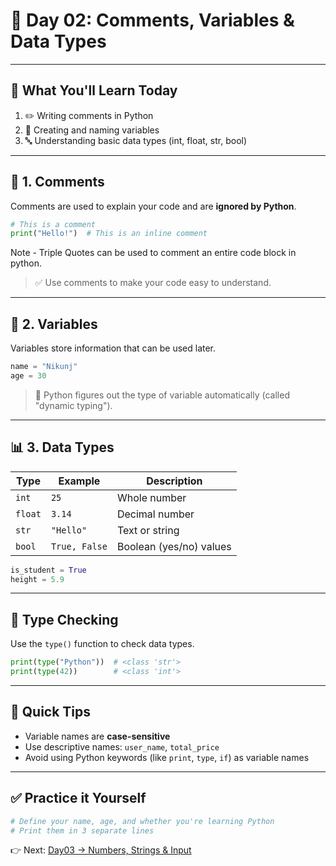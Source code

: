 # 📘 Day 02: Comments, Variables & Data Types

---

## 🧠 What You'll Learn Today

1. ✏️ Writing comments in Python
2. 🧮 Creating and naming variables
3. 🔤 Understanding basic data types (int, float, str, bool)

---

## 🧾 1. Comments

Comments are used to explain your code and are **ignored by Python**.

```python
# This is a comment
print("Hello!")  # This is an inline comment
```

Note - Triple Quotes can be used to comment an entire code block in python. 

> ✅ Use comments to make your code easy to understand.

---

## 💾 2. Variables

Variables store information that can be used later.

```python
name = "Nikunj"
age = 30
```

> 🧠 Python figures out the type of variable automatically (called "dynamic typing").

---

## 📊 3. Data Types

| Type      | Example        | Description                  |
|-----------|----------------|------------------------------|
| `int`     | `25`           | Whole number                 |
| `float`   | `3.14`         | Decimal number               |
| `str`     | `"Hello"`      | Text or string               |
| `bool`    | `True, False`  | Boolean (yes/no) values      |

```python
is_student = True
height = 5.9
```

---

## 🔄 Type Checking

Use the `type()` function to check data types.

```python
print(type("Python"))  # <class 'str'>
print(type(42))        # <class 'int'>
```

---

## 🧠 Quick Tips

- Variable names are **case-sensitive**
- Use descriptive names: `user_name`, `total_price`
- Avoid using Python keywords (like `print`, `type`, `if`) as variable names

---

## ✅ Practice it Yourself

```python
# Define your name, age, and whether you're learning Python
# Print them in 3 separate lines
```

👉 Next: [Day03 → Numbers, Strings & Input](#)
